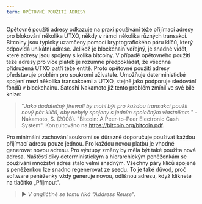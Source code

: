```yaml
---
term: OPĚTOVNÉ POUŽITÍ ADRESY
---
```


Opětovné použití adresy odkazuje na praxi používání téže přijímací adresy pro blokování několika UTXO, někdy v rámci několika různých transakcí. Bitcoiny jsou typicky uzamčeny pomocí kryptografického páru klíčů, který odpovídá unikátní adrese. Jelikož je blockchain veřejný, je snadné vidět, které adresy jsou spojeny s kolika bitcoiny. V případě opětovného použití téže adresy pro více plateb je rozumné předpokládat, že všechna přidružená UTXO patří téže entitě. Proto opětovné použití adresy představuje problém pro soukromí uživatele. Umožňuje deterministické spojení mezi několika transakcemi a UTXO, stejně jako podporuje sledování fondů v blockchainu. Satoshi Nakamoto již tento problém zmínil ve své bílé knize:

> "*Jako dodatečný firewall by mohl být pro každou transakci použit nový pár klíčů, aby nebyly spojeny s jedním společným vlastníkem.*" - Nakamoto, S. (2008). "Bitcoin: A Peer-to-Peer Electronic Cash System". Konzultováno na https://bitcoin.org/bitcoin.pdf.

Pro minimální zachování soukromí se důrazně doporučuje používat každou přijímací adresu pouze jednou. Pro každou novou platbu je vhodné generovat novou adresu. Pro výstupy změny by měla být také použita nová adresa. Naštěstí díky deterministickým a hierarchickým peněženkám se používání množství adres stalo velmi snadným. Všechny páry klíčů spojené s peněženkou lze snadno regenerovat ze seedu. To je také důvod, proč software peněženky vždy generuje novou, odlišnou adresu, když kliknete na tlačítko „Přijmout“.

> ► *V angličtině se tomu říká "Address Reuse".*